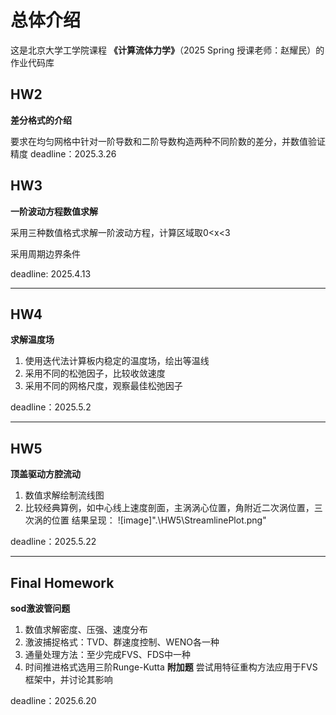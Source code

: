 # 总体介绍
这是北京大学工学院课程 **《计算流体力学》**（2025 Spring 授课老师：赵耀民）的作业代码库

## HW2
**差分格式的介绍**  

要求在均匀网格中针对一阶导数和二阶导数构造两种不同阶数的差分，并数值验证精度
deadline：2025.3.26

## HW3
**一阶波动方程数值求解**  

采用三种数值格式求解一阶波动方程，计算区域取0<x<3  

采用周期边界条件  

deadline: 2025.4.13
***
## HW4
**求解温度场**  

1. 使用迭代法计算板内稳定的温度场，绘出等温线
2. 采用不同的松弛因子，比较收敛速度
3. 采用不同的网格尺度，观察最佳松弛因子
   
deadline：2025.5.2
***
## HW5
**顶盖驱动方腔流动**
1. 数值求解绘制流线图
2. 比较经典算例，如中心线上速度剖面，主涡涡心位置，角附近二次涡位置，三次涡的位置
   结果呈现：
![image]".\HW5\StreamlinePlot.png"
   
deadline：2025.5.22
***
## Final Homework
**sod激波管问题**
1. 数值求解密度、压强、速度分布
2. 激波捕捉格式：TVD、群速度控制、WENO各一种
3. 通量处理方法：至少完成FVS、FDS中一种
4. 时间推进格式选用三阶Runge-Kutta
**附加题**
尝试用特征重构方法应用于FVS框架中，并讨论其影响

deadline：2025.6.20
